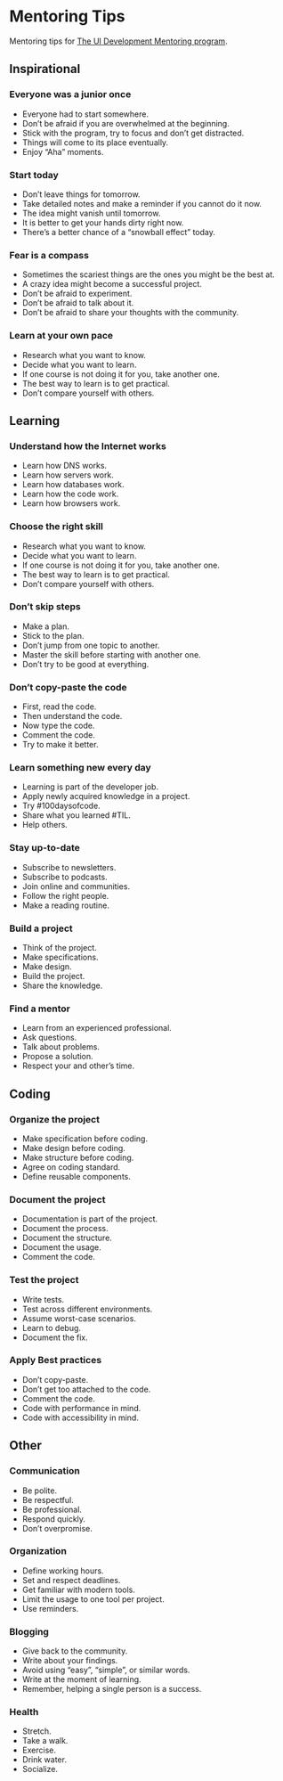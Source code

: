 # Mentoring Tips

Mentoring tips for [The UI Development Mentoring program](https://www.silvestar.codes/articles/the-ui-development-mentoring-program/).

## Inspirational

### Everyone was a junior once

- Everyone had to start somewhere.
- Don’t be afraid if you are overwhelmed at the beginning.
- Stick with the program, try to focus and don’t get distracted.
- Things will come to its place eventually.
- Enjoy “Aha” moments.

### Start today

- Don’t leave things for tomorrow.
- Take detailed notes and make a reminder if you cannot do it now.
- The idea might vanish until tomorrow.
- It is better to get your hands dirty right now.
- There’s a better chance of a “snowball effect” today.

### Fear is a compass

- Sometimes the scariest things are the ones you might be the best at.
- A crazy idea might become a successful project.
- Don’t be afraid to experiment.
- Don’t be afraid to talk about it.
- Don’t be afraid to share your thoughts with the community.

### Learn at your own pace

- Research what you want to know.
- Decide what you want to learn.
- If one course is not doing it for you, take another one.
- The best way to learn is to get practical.
- Don’t compare yourself with others.

## Learning

### Understand how the Internet works

- Learn how DNS works.
- Learn how servers work.
- Learn how databases work.
- Learn how the code work.
- Learn how browsers work.

### Choose the right skill

- Research what you want to know.
- Decide what you want to learn.
- If one course is not doing it for you, take another one.
- The best way to learn is to get practical.
- Don’t compare yourself with others.

### Don’t skip steps

- Make a plan.
- Stick to the plan.
- Don’t jump from one topic to another.
- Master the skill before starting with another one.
- Don’t try to be good at everything.

### Don’t copy-paste the code

- First, read the code.
- Then understand the code.
- Now type the code.
- Comment the code.
- Try to make it better.

### Learn something new every day

- Learning is part of the developer job.
- Apply newly acquired knowledge in a project.
- Try #100daysofcode.
- Share what you learned #TIL.
- Help others.

### Stay up-to-date

- Subscribe to newsletters.
- Subscribe to podcasts.
- Join online and communities.
- Follow the right people.
- Make a reading routine.

### Build a project

- Think of the project.
- Make specifications.
- Make design.
- Build the project.
- Share the knowledge.

### Find a mentor

- Learn from an experienced professional.
- Ask questions.
- Talk about problems.
- Propose a solution.
- Respect your and other’s time.

## Coding

### Organize the project

- Make specification before coding.
- Make design before coding.
- Make structure before coding.
- Agree on coding standard.
- Define reusable components.

### Document the project

- Documentation is part of the project.
- Document the process.
- Document the structure.
- Document the usage.
- Comment the code.

### Test the project

- Write tests.
- Test across different environments.
- Assume worst-case scenarios.
- Learn to debug.
- Document the fix.

### Apply Best practices

- Don’t copy-paste.
- Don’t get too attached to the code.
- Comment the code.
- Code with performance in mind.
- Code with accessibility in mind.

## Other

### Communication

- Be polite.
- Be respectful.
- Be professional.
- Respond quickly.
- Don’t overpromise.

### Organization

- Define working hours.
- Set and respect deadlines.
- Get familiar with modern tools.
- Limit the usage to one tool per project.
- Use reminders.

### Blogging

- Give back to the community.
- Write about your findings.
- Avoid using “easy”, “simple”, or similar words.
- Write at the moment of learning.
- Remember, helping a single person is a success.

### Health

- Stretch.
- Take a walk.
- Exercise.
- Drink water.
- Socialize.
